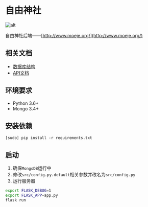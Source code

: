 # 自由神社

![alt](http://www.moeje.org/wp-content/uploads/2016/07/017.jpg)

自由神社后端——[http://www.moeje.org/](http://www.moeje.org/)

## 相关文档
- [数据库结构](doc/db.md)
- [API文档](https://blackbbc.github.io/slate/)

## 环境要求
- Python 3.6+
- Mongo 3.4+

## 安装依赖
```
[sudo] pip install -r requirements.txt
```

## 启动

1. 确保`MongoDB`运行中
2. 修改`src/config.py.default`相关参数并改名为`src/config.py`
3. 运行服务器
```bash
export FLASK_DEBUG=1
export FLASK_APP=app.py
flask run
```
